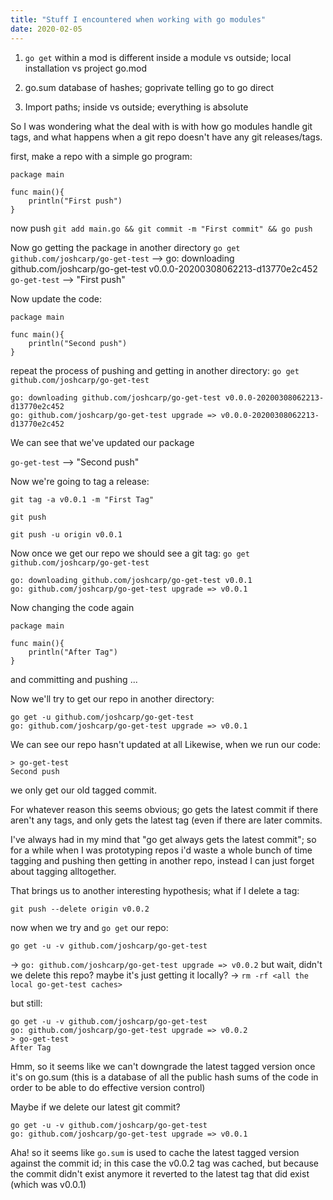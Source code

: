 ```yaml
---
title: "Stuff I encountered when working with go modules"
date: 2020-02-05
---
```


1. `go get` within a mod is different inside a module vs outside; local installation vs project go.mod 

2. go.sum database of hashes; goprivate telling go to go direct

3. Import paths; inside vs outside; everything is absolute


So I was wondering what the deal with is with how go modules handle git tags, and what happens when a git repo doesn't have any git releases/tags. 

first, make a repo with a simple go program:

```
package main 

func main(){
	println("First push")
}
```

now push `git add main.go && git commit -m "First commit" && go push`

Now go getting the package in another directory `go get github.com/joshcarp/go-get-test`
--> go: downloading github.com/joshcarp/go-get-test v0.0.0-20200308062213-d13770e2c452
`go-get-test` --> "First push"

Now update the code:


```
package main 

func main(){
	println("Second push")
}
```

repeat the process of pushing and getting in another directory:
`go get github.com/joshcarp/go-get-test`
``` 
go: downloading github.com/joshcarp/go-get-test v0.0.0-20200308062213-d13770e2c452
go: github.com/joshcarp/go-get-test upgrade => v0.0.0-20200308062213-d13770e2c452
```
We can see that we've updated our package

`go-get-test` --> "Second push"

Now we're going to tag a release:

`git tag -a v0.0.1 -m "First Tag"`

`git push` 

`git push -u origin v0.0.1`

Now once we get our repo we should see a git tag:
`go get github.com/joshcarp/go-get-test`


```
go: downloading github.com/joshcarp/go-get-test v0.0.1
go: github.com/joshcarp/go-get-test upgrade => v0.0.1
```

Now changing the code again
```
package main 

func main(){
	println("After Tag")
}
```

and committing and pushing ... 

Now we'll try to get our repo in another directory: 

```
go get -u github.com/joshcarp/go-get-test
go: github.com/joshcarp/go-get-test upgrade => v0.0.1
```
We can see our repo hasn't updated at all
Likewise, when we run our code:
```
> go-get-test
Second push

```
we only get our old tagged commit. 

For whatever reason this seems obvious; go gets the latest commit if there aren't any tags, and only gets the latest tag (even if there are later commits. 

I've always had in my mind that "go get always gets the latest commit"; so for a while when I was prototyping repos i'd waste a whole bunch of time tagging and pushing then getting in another repo, instead I can just forget about tagging alltogether. 

That brings us to another interesting hypothesis; what if I delete a tag:

`git push --delete origin v0.0.2`

now when we try and `go get` our repo:

`go get -u -v github.com/joshcarp/go-get-test`

-> `go: github.com/joshcarp/go-get-test upgrade => v0.0.2`
but wait, didn't we delete this repo?
maybe it's just getting it locally?
-> `rm -rf <all the local go-get-test caches>` 

but still:
```
go get -u -v github.com/joshcarp/go-get-test       
go: github.com/joshcarp/go-get-test upgrade => v0.0.2
> go-get-test
After Tag
```
Hmm, so it seems like we can't downgrade the latest tagged version once it's on go.sum (this is a database of all the public hash sums of the code in order to be able to do effective version control)


Maybe if we delete our latest git commit?
```
go get -u -v github.com/joshcarp/go-get-test
go: github.com/joshcarp/go-get-test upgrade => v0.0.1

```
Aha! so it seems like `go.sum` is used to cache the latest tagged version against the commit id; in this case the v0.0.2 tag was cached, but because the commit didn't exist anymore it reverted to the latest tag that did exist (which was v0.0.1)
